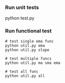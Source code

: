 ### Run unit tests
python test.py

### Run functional test
```Shell
# test single ema func
python util.py ema
python util.py slope

# test multiple funcs
python util.py ma sma ema

# test all func
python util.py all
```
